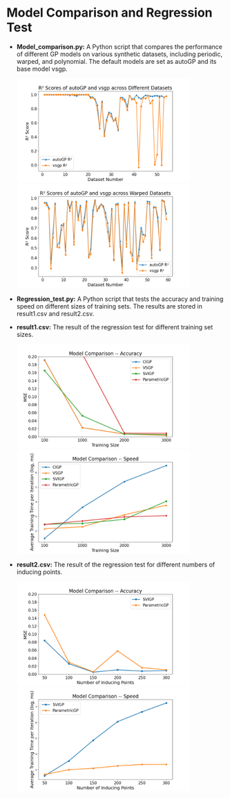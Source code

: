 # Model Comparison and Regression Test

- **Model_comparison.py:** A Python script that compares the performance of different GP models on various synthetic datasets, including periodic, warped, and polynomial. The default models are set as autoGP and its base model vsgp.

  <img src="https://github.com/IceLab-X/Mini-GP/blob/e8989225a03adad60a1f1b430a360cb0bf8fecc1/core/Model_comparison&Regression_test/Model_comparison_autoGP.png" alt="Model Comparison for autoGP and vsgp" width="400"/>
  <img src="https://github.com/IceLab-X/Mini-GP/blob/e8989225a03adad60a1f1b430a360cb0bf8fecc1/core/Model_comparison&Regression_test/Model_comparison_warped.png" alt="Model Comparison for autoGP and vsgp" width="400"/>

- **Regression_test.py:** A Python script that tests the accuracy and training speed on different sizes of training sets. The results are stored in result1.csv and result2.csv.

- **result1.csv:** The result of the regression test for different training set sizes.

  <img src="https://github.com/IceLab-X/Mini-GP/blob/e8989225a03adad60a1f1b430a360cb0bf8fecc1/core/Model_comparison&Regression_test/Model_comparison%20Accuracy.PNG" alt="Model Comparison -- Accuracy" width="400"/>
  <img src="https://github.com/IceLab-X/Mini-GP/blob/e8989225a03adad60a1f1b430a360cb0bf8fecc1/core/Model_comparison&Regression_test/Model_comparison%20Speed.PNG" alt="Model Comparison -- Speed" width="400"/>

- **result2.csv:** The result of the regression test for different numbers of inducing points.

  <img src="https://github.com/IceLab-X/Mini-GP/blob/e8989225a03adad60a1f1b430a360cb0bf8fecc1/core/Model_comparison&Regression_test/Model_comparison%20Accuracy2.PNG" alt="Model Comparison -- Accuracy 2" width="400"/>
  <img src="https://github.com/IceLab-X/Mini-GP/blob/e8989225a03adad60a1f1b430a360cb0bf8fecc1/core/Model_comparison&Regression_test/Model_comparison%20Speed2.PNG" alt="Model Comparison -- Speed 2" width="400"/>
